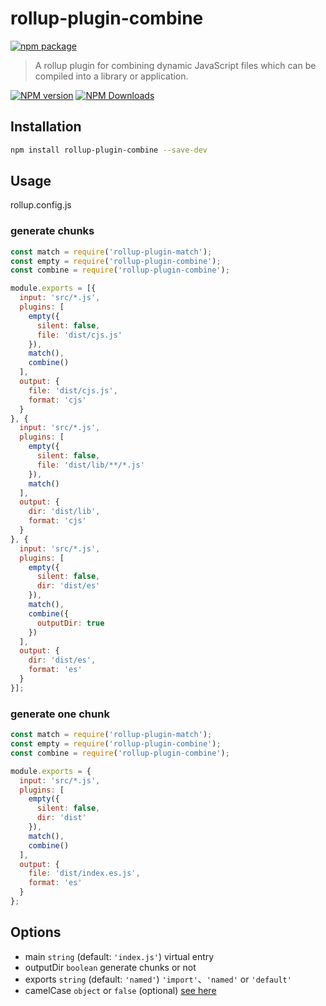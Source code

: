 # rollup-plugin-combine

[![npm package](https://nodei.co/npm/rollup-plugin-combine.png?downloads=true&downloadRank=true&stars=true)](https://www.npmjs.com/package/rollup-plugin-combine)

> A rollup plugin for combining dynamic JavaScript files which can be compiled into a library or application.

[![NPM version](https://img.shields.io/npm/v/rollup-plugin-combine.svg?style=flat)](https://npmjs.org/package/rollup-plugin-combine)
[![NPM Downloads](https://img.shields.io/npm/dm/rollup-plugin-combine.svg?style=flat)](https://npmjs.org/package/rollup-plugin-combine)


## Installation

```bash
npm install rollup-plugin-combine --save-dev
```

## Usage

rollup.config.js

### generate chunks

```js
const match = require('rollup-plugin-match');
const empty = require('rollup-plugin-combine');
const combine = require('rollup-plugin-combine');

module.exports = [{
  input: 'src/*.js',
  plugins: [
    empty({
      silent: false,
      file: 'dist/cjs.js'
    }),
    match(),
    combine()
  ],
  output: {
    file: 'dist/cjs.js',
    format: 'cjs'
  }
}, {
  input: 'src/*.js',
  plugins: [
    empty({
      silent: false,
      file: 'dist/lib/**/*.js'
    }),
    match()
  ],
  output: {
    dir: 'dist/lib',
    format: 'cjs'
  }
}, {
  input: 'src/*.js',
  plugins: [
    empty({
      silent: false,
      dir: 'dist/es'
    }),
    match(),
    combine({
      outputDir: true
    })
  ],
  output: {
    dir: 'dist/es',
    format: 'es'
  }
}];

```

### generate one chunk

```js
const match = require('rollup-plugin-match');
const empty = require('rollup-plugin-combine');
const combine = require('rollup-plugin-combine');

module.exports = {
  input: 'src/*.js',
  plugins: [
    empty({
      silent: false,
      dir: 'dist'
    }),
    match(),
    combine()
  ],
  output: {
    file: 'dist/index.es.js',
    format: 'es'
  }
};

```

## Options
- main `string` (default: `'index.js'`) virtual entry
- outputDir `boolean` generate chunks or not
- exports `string` (default: `'named'`) `'import'`、`'named'` or `'default'`
- camelCase `object` or `false` (optional) [see here](https://www.npmjs.com/package/camelcase)
